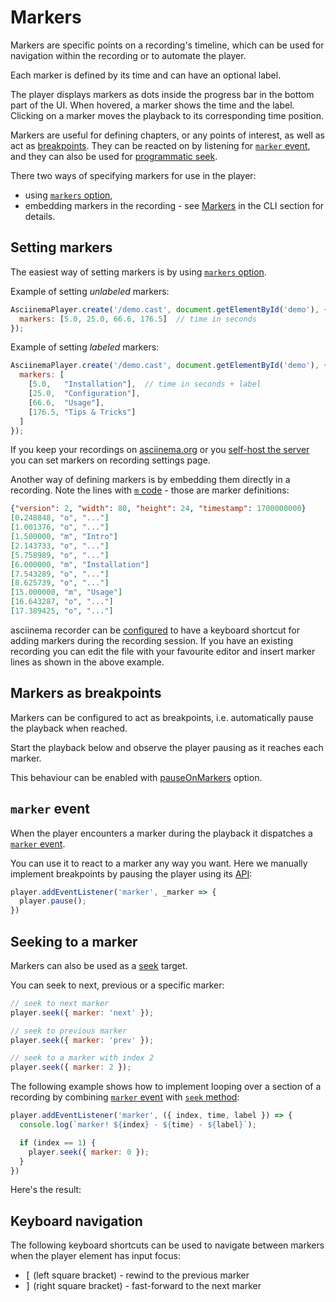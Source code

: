# Markers

Markers are specific points on a recording's timeline, which can be used for
navigation within the recording or to automate the player.

Each marker is defined by its time and can have an optional label.

The player displays markers as dots inside the progress bar in the bottom part
of the UI. When hovered, a marker shows the time and the label. Clicking on a
marker moves the playback to its corresponding time position.

<div class="player" id="player-manual-player-markers-intro"></div>

Markers are useful for defining chapters, or any points of interest, as well as
act as [breakpoints](#markers-as-breakpoints). They can be reacted on by
listening for [`marker` event](#marker-event), and they can also be used for
[programmatic seek](#seeking-to-a-marker).

There two ways of specifying markers for use in the player:

- using [`markers` option](options.md#markers),
- embedding markers in the recording - see [Markers](../cli/markers.md) in the
  CLI section for details.

## Setting markers

The easiest way of setting markers is by using [`markers`
option](options.md#markers).

Example of setting _unlabeled_ markers:

```javascript
AsciinemaPlayer.create('/demo.cast', document.getElementById('demo'), {
  markers: [5.0, 25.0, 66.6, 176.5]  // time in seconds
});
```

Example of setting _labeled_ markers:

```javascript
AsciinemaPlayer.create('/demo.cast', document.getElementById('demo'), {
  markers: [
    [5.0,   "Installation"],  // time in seconds + label
    [25.0,  "Configuration"],
    [66.6,  "Usage"],
    [176.5, "Tips & Tricks"]
  ]
});
```

If you keep your recordings on [asciinema.org](https://asciinema.org) or you
[self-host the server](../server/self-hosting/index.md) you can set markers on
recording settings page.

Another way of defining markers is by embedding them directly in a recording.
Note the lines with [`m` code](../asciicast/v2.md#m-marker) - those are marker
definitions:

``` json title="example.cast"
{"version": 2, "width": 80, "height": 24, "timestamp": 1700000000}
[0.248848, "o", "..."]
[1.001376, "o", "..."]
[1.500000, "m", "Intro"]
[2.143733, "o", "..."]
[5.758989, "o", "..."]
[6.000000, "m", "Installation"]
[7.543289, "o", "..."]
[8.625739, "o", "..."]
[15.000000, "m", "Usage"]
[16.643287, "o", "..."]
[17.389425, "o", "..."]
```

asciinema recorder can be [configured](../cli/configuration/index.md) to have a
keyboard shortcut for adding markers during the recording session. If you have
an existing recording you can edit the file with your favourite editor and
insert marker lines as shown in the above example.

## Markers as breakpoints

Markers can be configured to act as breakpoints, i.e. automatically pause the
playback when reached.

Start the playback below and observe the player pausing as it reaches each
marker.

<div class="player" id="player-manual-player-markers-breakpoints"></div>

This behaviour can be enabled with [pauseOnMarkers](options.md#pauseonmarkers)
option.

## `marker` event

When the player encounters a marker during the playback it dispatches a
[`marker` event](api.md#marker-event).

You can use it to react to a marker any way you want. Here we manually implement
breakpoints by pausing the player using its [API](api.md):

```javascript
player.addEventListener('marker', _marker => {
  player.pause();
})
```

## Seeking to a marker

Markers can also be used as a [seek](api.md#seeklocation) target.

You can seek to next, previous or a specific marker:

```javascript
// seek to next marker
player.seek({ marker: 'next' });

// seek to previous marker
player.seek({ marker: 'prev' });

// seek to a marker with index 2
player.seek({ marker: 2 });
```

The following example shows how to implement looping over a section of a
recording by combining [`marker` event](api.md#marker-event) with [`seek`
method](api.md#seeklocation):

```javascript
player.addEventListener('marker', ({ index, time, label }) => {
  console.log(`marker! ${index} - ${time} - ${label}`);

  if (index == 1) {
    player.seek({ marker: 0 });
  }
})
```

Here's the result:

<div class="player" id="player-manual-player-markers-seeking"></div>

## Keyboard navigation

The following keyboard shortcuts can be used to navigate between markers when
the player element has input focus:

* <kbd>[</kbd> (left square bracket) - rewind to the previous marker
* <kbd>]</kbd> (right square bracket) - fast-forward to the next marker
